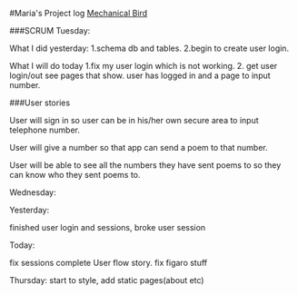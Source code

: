 #Maria's Project log
[Mechanical Bird](http://peaceful-thicket-7543.herokuapp.com/)



###SCRUM
Tuesday:

What I did yesterday:
 1.schema db and tables.
 2.begin to create user login.

What I will do today
 1.fix my user login which is not working.
 2. get user login/out see pages that show. 
    user has logged in and a page to input number.

###User stories

User will sign in so user can be in his/her own secure area to input telephone number.


User will give a number so that app can send a poem to that number.

User will be able to see all the numbers they have sent poems to so they can know who they sent poems to.

Wednesday:

Yesterday:

finished user login and sessions, broke user session

Today:

fix sessions complete User flow story.
fix figaro stuff

Thursday:
start to style, add static pages(about etc)
